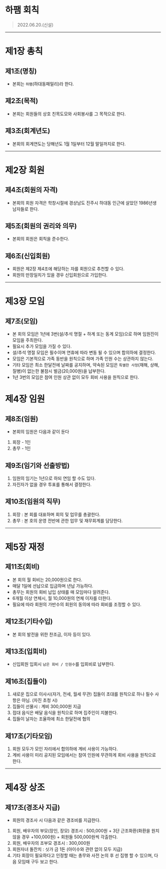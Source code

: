 # 하팸 회칙

> 2022.06.20.(신설)
---------------------------------------

# 제1장 총칙

## 제1조(명칭) 
- 본회는 `하팸`(하대동패밀리)라 한다.

## 제2조(목적) 
 - 본회는 회원들의 상호 친목도모와 사회봉사를 그 목적으로 한다.

## 제3조(회계년도)
 - 본회의 회계연도는 당해년도 1월 1일부터 12월 말일까지로 한다.

-----------------------
# 제2장 회원

## 제4조(회원의 자격)
 - 본회의 회원 자격은 학창시절에 경상남도 진주시 하대동 인근에 살았던 1986년생 남자들로 한다.

## 제5조(회원의 권리와 의무)
 - 본회의 회원은 회칙을 준수한다.
  
## 제6조(신입회원)
  - 회원은 제2장 제4조에 해당하는 자를 회원으로 추천할 수 있다.
  - 회원의 만장일치가 있을 경우 신입회원으로 가입한다.

-----------------------
# 제3장 모임

## 제7조(모임)
- 본 회의 모임은 1년에 3번(설/추석 명절 + 하계 또는 동계 모임)으로 하며 임원진이 모임을 주최한다.
- 필요시 추가 모임을 가질 수 있다.
- 설/추석 명절 모임은 필수이며 연휴에 따라 변동 될 수 있으며 합의하에 결정한다.
- 모임은 기본적으로 가족 동반을 원칙으로 하며 가족 인원 수는 상관하지 않는다.
- 기타 모임은 최소 한달전에 날짜를 공지하며, 약속된 모임은 `특별한 사정`(재해, 상해, 질병)이 없는한 불참시 벌금(20,000원)을 납부한다.
- 1년 3번의 모임은 참여 인원 상관 없이 모두 회비 사용을 원칙으로 한다.

# 제4장 임원

## 제8조(임원)
 - 본회의 임원은 다음과 같이 둔다
 1. 회장 - 1인
 2. 총무 - 1인

## 제9조(임기와 선출방법)
 1. 임원의 임기는 1년으로 하되 연임 할 수도 있다. 
 2. 자진자가 없을 경우 투표를 통해서 결정한다.

## 제10조(임원의 직무)
 1. 회장 : 본 회를 대표하며 회의 및 업무를 총괄한다.
 2. 총무 : 본 호의 운영 전반에 관한 업무 및 재무회계를 담당한다.

-----------------------
# 제5장 재정

## 제11조(회비)
 - 본 회의 월 회비는 20,000원으로 한다.
 - 매달 1일에 선납으로 입금하며 년납 가능하다.
 - 총무는 회원의 회비 납입 상태를 매 모임마다 알려준다.
 - 6개월 이상 연체시, 월 10,000원의 연체 이자를 더한다.
 - 필요에 따라 회원의 가반수의 회원의 동의에 따라 회비를 조정할 수 있다.

## 제12조(기타수입)
 - 본 회의 발전을 위한 찬조금, 이자 등이 있다.

## 제13조(입회비)
 - 신입회원 입회시 `남은 회비 / 인원수`를 입회비로 납부한다.

## 제16조(집들이)
 1. 새로운 집으로 이사시(자가, 전세, 월세 무관) 집들이 초대를 원칙으로 하나 필수 사항은 아님. (자진 초청 시)
 2. 집들이 선물시 : 계비 300,000원 지급 
 3. 접대 음식은 배달 음식을 원칙으로 하며 집주인이 지불한다.
 4. 집들이 날자는 조율하에 최소 한달전에 협의


## 제17조(기타모임)
 1. 회원 모두가 모인 자리에서 합의하에 계비 사용이 가능하다.
 2. 계비 사용이 미리 공지된 모임에서는 참여 인원에 무관하게 회비 사용을 원칙으로 한다.

-----------------------
# 제4장 상조

## 제17조(경조사 지급)
 - 회원의 경조사 시 다음과 같은 경조비를 지급한다.
 1. 회원, 배우자의 부모(장인, 장모) 경조시 : 500,000원 + 3단 근조화환(화환을 원치 않을 경우 +100,000원) + 회원들 500,000원씩 각출한다.
 2. 회원, 배우자의 조부모 경조시 : 300,000원
 3. 회원자녀 돌잔치 : 싯가 금 1돈 (아이수와 관련 없이 모두 지급)
 4. 기타 회장이 필요하다고 인정할 때는 총무와 사전 논의 후 선 집행 할 수 있으며, 다음 모임때 구두 보고 한다.


